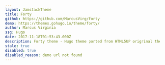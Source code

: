 ```yaml
---
layout: JamstackTheme
title: Forty
github: https://github.com/MarcusVirg/forty
demo: https://themes.gohugo.io/theme/forty/
author: Marcus Virginia
ssg: Hugo
date: 2017-11-18T01:53:43.000Z
description: Forty theme - Hugo theme ported from HTML5UP origrinal theme called Forty.
stale: true
disabled: true
disabled_reason: demo url not found
---
```

